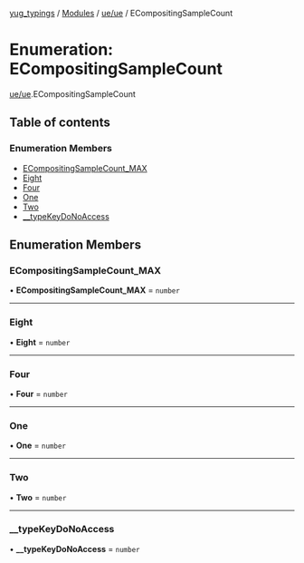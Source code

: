 [yug_typings](../README.md) / [Modules](../modules.md) / [ue/ue](../modules/ue_ue.md) / ECompositingSampleCount

# Enumeration: ECompositingSampleCount

[ue/ue](../modules/ue_ue.md).ECompositingSampleCount

## Table of contents

### Enumeration Members

- [ECompositingSampleCount\_MAX](ue_ue.ECompositingSampleCount.md#ecompositingsamplecount_max)
- [Eight](ue_ue.ECompositingSampleCount.md#eight)
- [Four](ue_ue.ECompositingSampleCount.md#four)
- [One](ue_ue.ECompositingSampleCount.md#one)
- [Two](ue_ue.ECompositingSampleCount.md#two)
- [\_\_typeKeyDoNoAccess](ue_ue.ECompositingSampleCount.md#__typekeydonoaccess)

## Enumeration Members

### ECompositingSampleCount\_MAX

• **ECompositingSampleCount\_MAX** = `number`

___

### Eight

• **Eight** = `number`

___

### Four

• **Four** = `number`

___

### One

• **One** = `number`

___

### Two

• **Two** = `number`

___

### \_\_typeKeyDoNoAccess

• **\_\_typeKeyDoNoAccess** = `number`
